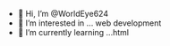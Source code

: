 - 👋 Hi, I’m @WorldEye624
- 👀 I’m interested in ... web development
- 🌱 I’m currently learning ...html

<!---
WorldEye624/WorldEye624 is a ✨ special ✨ repository because its `README.md` (this file) appears on your GitHub profile.
You can click the Preview link to take a look at your changes.
--->
